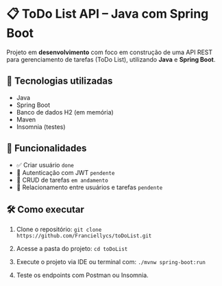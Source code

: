 # 📋 ToDo List API – Java com Spring Boot

Projeto em **desenvolvimento** com foco em construção de uma API REST para gerenciamento de tarefas (ToDo List), utilizando **Java** e **Spring Boot**.

## 🚀 Tecnologias utilizadas

- Java 
- Spring Boot
- Banco de dados H2 (em memória)
- Maven
- Insomnia (testes)

## 📌 Funcionalidades

- ✅ Criar usuário ```done```
- 🔐 Autenticação com JWT ```pendente```
- 📝 CRUD de tarefas ```em andamento```
- 👤 Relacionamento entre usuários e tarefas ```pendente```

## 🛠️ Como executar

1. Clone o repositório:
```git clone https://github.com/Franciellycs/toDoList.git```

2.  Acesse a pasta do projeto:
```cd toDoList```

4. Execute o projeto via IDE ou terminal com:
```./mvnw spring-boot:run```

6. Teste os endpoints com Postman ou Insomnia.
